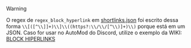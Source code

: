 > [!WARNING]
> O regex de `regex_block_hyperlink` em [shortlinks.json](shortlinks.json) foi escrito dessa forma `\\[([^\\]]+)\\]\\((https?:\\/\\/[^\\)]+)\\)` porque está em um JSON. Caso for usar no AutoMod do Discord, utilize o exemplo da WIKI: [BLOCK HIPERLINKS](https://github.com/ravenastar-js/shortlinks-scams/wiki/BLOCK-HIPERLINKS)